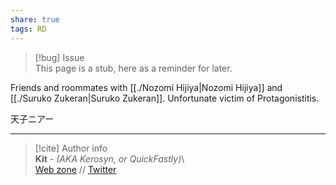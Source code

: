 ```yaml
---  
share: true  
tags: RD  
---  
```

> [!bug] Issue  
> This page is a stub, here as a reminder for later.  
  
Friends and roommates with [[./Nozomi Hijiya|Nozomi Hijiya]] and [[./Suruko Zukeran|Suruko Zukeran]]. Unfortunate victim of Protagonistitis.  
  
天子ニアー  
  
-----  
> [!cite] Author info  
> **Kit** - *(AKA Kerosyn, or QuickFastly)*\  
> [Web zone](https://kitabe.link) // [Twitter](https://twitter.com/Kerosyn_)